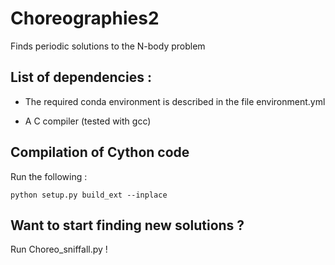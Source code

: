 # Choreographies2
Finds periodic solutions to the N-body problem

## List of dependencies :
  
  - The required conda environment is described in the file environment.yml

  - A C compiler (tested with gcc)
  
  
## Compilation of Cython code

Run the following :

    python setup.py build_ext --inplace


## Want to start finding new solutions ?

Run Choreo_sniffall.py !

